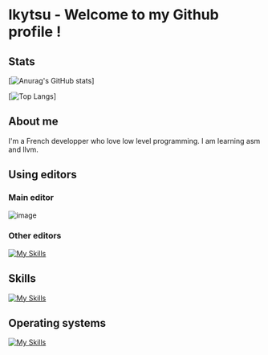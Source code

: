 # Ikytsu - Welcome to my Github profile !

## Stats
[![Anurag's GitHub stats](https://github-readme-stats.vercel.app/api?username=Ikytsu&theme=tokyonight)]

[![Top Langs](https://github-readme-stats.vercel.app/api/top-langs/?username=Ikytsu&layout=compact&theme=tokyonight)]

## About me

I'm a French developper who love low level programming.
I am learning asm and llvm.

## Using editors
### Main editor
![image](https://github.com/Ikytsu/Ikytsu/assets/155775453/45dd95cb-d2b8-4149-949c-3391fce8c303)
### Other editors
[![My Skills](https://skillicons.dev/icons?i=vim,neovim,nano&theme=dark)](https://skillicons.dev)
## Skills
[![My Skills](https://skillicons.dev/icons?i=c,cpp,python,bash&theme=dark)](https://skillicons.dev)

## Operating systems
[![My Skills](https://skillicons.dev/icons?i=linux,arch,debian,redhat&theme=dark)](https://skillicons.dev)

